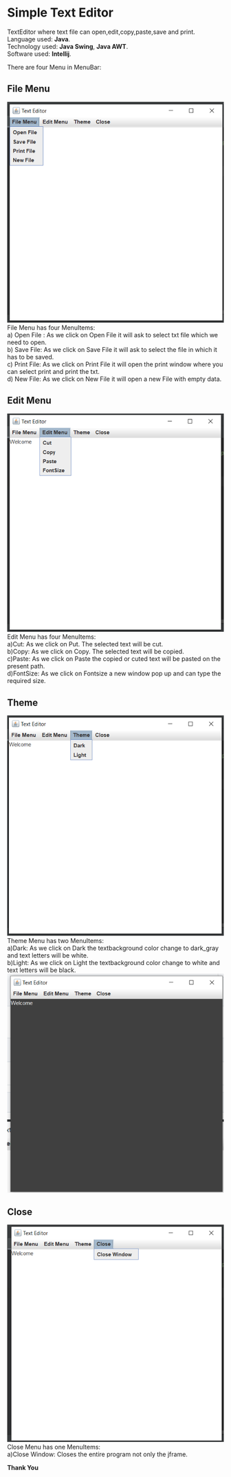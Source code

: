 # Simple Text Editor  

TextEditor where text file can open,edit,copy,paste,save and print.  
Language used: **Java**.  
Technology used: **Java Swing**, **Java AWT**.  
Software used: **Intellij**.   
  
There are four Menu in MenuBar:  
  
## File Menu   
   ![This is an image](https://github.com/chethansv23/simple-txt-editor/blob/main/file.png)  
   File Menu has four MenuItems:  
    a) Open File : As we click on Open File it will ask to select txt file which we need to open.  
    b) Save File: As we click on Save File it will ask to select the file in which it has to be saved.  
    c) Print File: As we click on Print File it will open the print window where you can select print and print the txt.  
    d) New File: As we click on New File it will open a new File with empty data.  
      
## Edit Menu  
   ![This is an image](https://github.com/chethansv23/simple-txt-editor/blob/main/edit.png)  
   Edit Menu has four MenuItems:  
   a)Cut: As we click on Put. The selected text will be cut.  
   b)Copy: As we click on Copy. The selected text will be copied.  
   c)Paste: As we click on Paste the copied or cuted text will be pasted on the present path.  
   d)FontSize:  As we click on Fontsize a new window pop up and can type the required size.
 
 ## Theme  
 ![This is an image](https://github.com/chethansv23/simple-txt-editor/blob/main/theme.png)  
  Theme Menu has two MenuItems:  
  a)Dark: As we click on Dark the textbackground color change to dark_gray and text letters will be white.  
  b)Light: As we click on Light the textbackground color change to white and text letters will be black.  
   ![This is an image](https://github.com/chethansv23/simple-txt-editor/blob/main/dark.png)   
   
   
## Close  
   ![This is an image](https://github.com/chethansv23/simple-txt-editor/blob/main/close.png)  
   Close Menu has one MenuItems:    
   a)Close Window: Closes the entire program not only the jframe. 
   

**Thank You**
